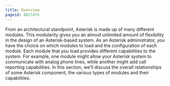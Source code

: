 ```yaml
---
title: Overview
pageid: 4817475
---
```


From an architectural standpoint, Asterisk is made up of many different modules. This modularity gives you an almost unlimited amount of flexibility in the design of an Asterisk-based system. As an Asterisk administrator, you have the choice on which modules to load and the configuration of each module. Each module that you load provides different capabilities to the system. For example, one module might allow your Asterisk system to communicate with analog phone lines, while another might add call reporting capabilities. In this section, we'll discuss the overall relationships of some Asterisk component, the various types of modules and their capabilities.


